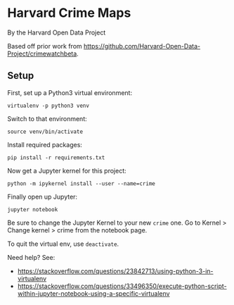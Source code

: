 # Harvard Crime Maps

By the Harvard Open Data Project


Based off prior work from https://github.com/Harvard-Open-Data-Project/crimewatchbeta.

## Setup

First, set up a Python3 virtual environment:

```
virtualenv -p python3 venv
```

Switch to that environment:

```
source venv/bin/activate
```

Install required packages:

```
pip install -r requirements.txt
```

Now get a Jupyter kernel for this project:

```
python -m ipykernel install --user --name=crime
```

Finally open up Jupyter:

```
jupyter notebook
```

Be sure to change the Jupyter Kernel to your new `crime` one. Go to Kernel > Change kernel > crime from the notebook page.

To quit the virtual env, use `deactivate`.

Need help? See:

* <https://stackoverflow.com/questions/23842713/using-python-3-in-virtualenv>
* <https://stackoverflow.com/questions/33496350/execute-python-script-within-jupyter-notebook-using-a-specific-virtualenv>
